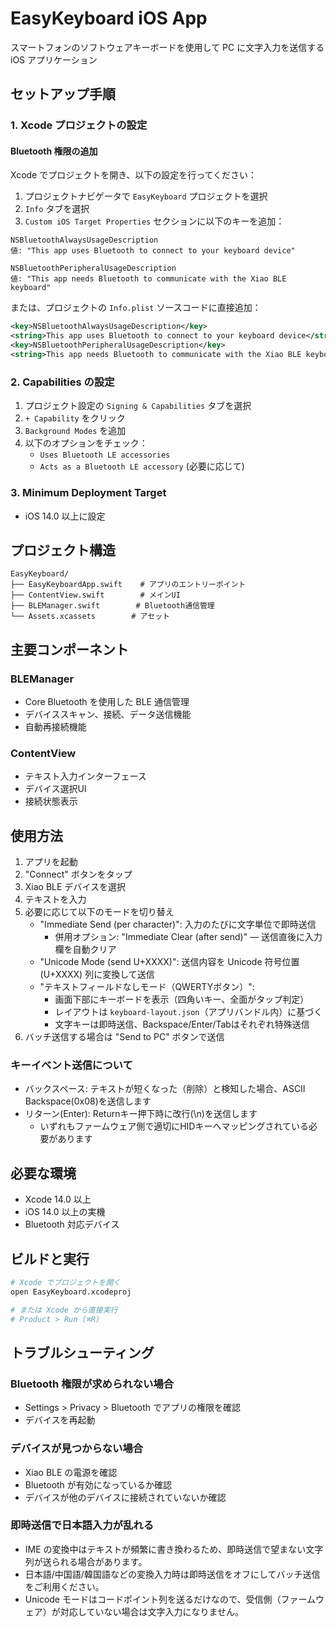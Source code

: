 # EasyKeyboard iOS App

スマートフォンのソフトウェアキーボードを使用して PC に文字入力を送信する iOS アプリケーション

## セットアップ手順

### 1. Xcode プロジェクトの設定

#### Bluetooth 権限の追加

Xcode でプロジェクトを開き、以下の設定を行ってください：

1. プロジェクトナビゲータで `EasyKeyboard` プロジェクトを選択
2. `Info` タブを選択
3. `Custom iOS Target Properties` セクションに以下のキーを追加：

```
NSBluetoothAlwaysUsageDescription
値: "This app uses Bluetooth to connect to your keyboard device"

NSBluetoothPeripheralUsageDescription
値: "This app needs Bluetooth to communicate with the Xiao BLE keyboard"
```

または、プロジェクトの `Info.plist` ソースコードに直接追加：

```xml
<key>NSBluetoothAlwaysUsageDescription</key>
<string>This app uses Bluetooth to connect to your keyboard device</string>
<key>NSBluetoothPeripheralUsageDescription</key>
<string>This app needs Bluetooth to communicate with the Xiao BLE keyboard</string>
```

### 2. Capabilities の設定

1. プロジェクト設定の `Signing & Capabilities` タブを選択
2. `+ Capability` をクリック
3. `Background Modes` を追加
4. 以下のオプションをチェック：
   - `Uses Bluetooth LE accessories`
   - `Acts as a Bluetooth LE accessory` (必要に応じて)

### 3. Minimum Deployment Target

- iOS 14.0 以上に設定

## プロジェクト構造

```
EasyKeyboard/
├── EasyKeyboardApp.swift    # アプリのエントリーポイント
├── ContentView.swift        # メインUI
├── BLEManager.swift        # Bluetooth通信管理
└── Assets.xcassets        # アセット
```

## 主要コンポーネント

### BLEManager
- Core Bluetooth を使用した BLE 通信管理
- デバイススキャン、接続、データ送信機能
- 自動再接続機能

### ContentView
- テキスト入力インターフェース
- デバイス選択UI
- 接続状態表示

## 使用方法

1. アプリを起動
2. "Connect" ボタンをタップ
3. Xiao BLE デバイスを選択
4. テキストを入力
5. 必要に応じて以下のモードを切り替え
   - "Immediate Send (per character)": 入力のたびに文字単位で即時送信
     - 併用オプション: "Immediate Clear (after send)" — 送信直後に入力欄を自動クリア
   - "Unicode Mode (send U+XXXX)": 送信内容を Unicode 符号位置 (U+XXXX) 列に変換して送信
   - "テキストフィールドなしモード（QWERTYボタン）":
     - 画面下部にキーボードを表示（四角いキー、全面がタップ判定）
     - レイアウトは `keyboard-layout.json`（アプリバンドル内）に基づく
     - 文字キーは即時送信、Backspace/Enter/Tabはそれぞれ特殊送信
6. バッチ送信する場合は "Send to PC" ボタンで送信

### キーイベント送信について
- バックスペース: テキストが短くなった（削除）と検知した場合、ASCII Backspace(0x08)を送信します
- リターン(Enter): Returnキー押下時に改行(\n)を送信します
  - いずれもファームウェア側で適切にHIDキーへマッピングされている必要があります

## 必要な環境

- Xcode 14.0 以上
- iOS 14.0 以上の実機
- Bluetooth 対応デバイス

## ビルドと実行

```bash
# Xcode でプロジェクトを開く
open EasyKeyboard.xcodeproj

# または Xcode から直接実行
# Product > Run (⌘R)
```

## トラブルシューティング

### Bluetooth 権限が求められない場合
- Settings > Privacy > Bluetooth でアプリの権限を確認
- デバイスを再起動

### デバイスが見つからない場合
- Xiao BLE の電源を確認
- Bluetooth が有効になっているか確認
- デバイスが他のデバイスに接続されていないか確認

### 即時送信で日本語入力が乱れる
- IME の変換中はテキストが頻繁に書き換わるため、即時送信で望まない文字列が送られる場合があります。
- 日本語/中国語/韓国語などの変換入力時は即時送信をオフにしてバッチ送信をご利用ください。
- Unicode モードはコードポイント列を送るだけなので、受信側（ファームウェア）が対応していない場合は文字入力になりません。
